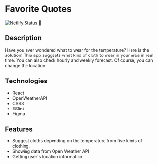 # Favorite Quotes

[![Netlify Status](https://api.netlify.com/api/v1/badges/8f86fbe6-be2a-46b1-8c0a-b122ec6865e2/deploy-status)](https://app.netlify.com/sites/serene-haibt-90ec6e/deploys) 🚀

## Description

Have you ever wondered what to wear for the temperature? Here is the solution!
This app suggests what kind of cloth to wear in your area in real time. You can also check hourly and weekly forecast.
Of course, you can change the location.

## Technologies

- React
- OpenWeatherAPI
- CSS3
- ESlint
- Figma

## Features

- Suggest cloths depending on the temperature from five kinds of clothing.
- Showing data from Open Weather API
- Getting user's location information
